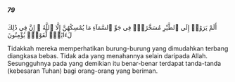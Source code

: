 ##### 79

<span class="ayah">أَلَمْ يَرَوْا۟ إِلَى ٱلطَّيْرِ مُسَخَّرَٰتٍۢ فِى جَوِّ ٱلسَّمَآءِ مَا يُمْسِكُهُنَّ إِلَّا ٱللَّهُ ۗ إِنَّ فِى ذَٰلِكَ لَءَايَٰتٍۢ لِّقَوْمٍۢ يُؤْمِنُونَ</span>

<span class="ayah_translation">Tidakkah mereka memperhatikan burung-burung yang dimudahkan terbang diangkasa bebas. Tidak ada yang menahannya selain daripada Allah. Sesungguhnya pada yang demikian itu benar-benar terdapat tanda-tanda (kebesaran Tuhan) bagi orang-orang yang beriman.</span>
